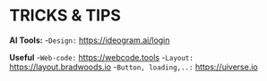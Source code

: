 # TRICKS & TIPS

**AI Tools:**
-`Design:` https://ideogram.ai/login

**Useful**
-`Web-code:` https://webcode.tools
-`Layout:` https://layout.bradwoods.io
-`Button, loading,..:` https://uiverse.io
